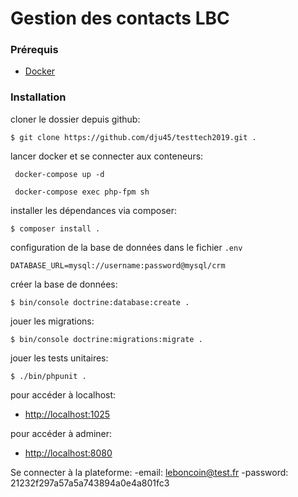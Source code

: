 # Gestion des contacts LBC

### Prérequis
* [Docker](https://www.docker.com/)

### Installation

cloner le dossier depuis github:
```
$ git clone https://github.com/dju45/testtech2019.git .
```

lancer docker et se connecter aux conteneurs:
```
 docker-compose up -d
```
```
 docker-compose exec php-fpm sh
```

installer les dépendances via composer:
```
$ composer install .
```

configuration de la base de données dans le fichier `.env` 
```
DATABASE_URL=mysql://username:password@mysql/crm
```

créer la base de données:
```
$ bin/console doctrine:database:create .
```

jouer les migrations:
```
$ bin/console doctrine:migrations:migrate .
```

jouer les tests unitaires:
```
$ ./bin/phpunit .
```

pour accéder à localhost:
- [http://localhost:1025](http://localhost:1025)

pour accéder à adminer:
- [http://localhost:8080](http://localhost:8080)

Se connecter à la plateforme:
-email: leboncoin@test.fr
-password: 21232f297a57a5a743894a0e4a801fc3
